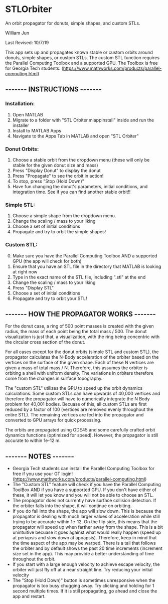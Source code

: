 # STLOrbiter
An orbit propagator for donuts, simple shapes, and custom STLs.


William Jun

Last Revised: 10/7/19


This app sets up and propagates known stable or custom orbits around donuts, simple shapes, or custom STLs. The custom STL function requires the Parallel Computing Toolbox and a supported GPU. The Toolbox is free for Georgia Tech students. (https://www.mathworks.com/products/parallel-computing.html)

## ------- INSTRUCTIONS -------

### Installation:
  1. Open MATLAB
  2. Migrate to a folder with "STL Orbiter.mlappinstall" inside and run the installer
  3. Install to MATLAB Apps
  4. Navigate to the Apps Tab in MATLAB and open "STL Orbiter"

### Donut Orbits:
  1. Choose a stable orbit from the dropdown menu (these will only be stable for the given donut size and mass)
  2. Press "Display Donut" to display the donut
  3. Press "Propagate" to see the orbit in action!
  4. To stop, press "Stop (Hold Down)"
  5. Have fun changing the donut's parameters, initial conditions, and integration time. See if you can find another stable orbit!!
  
### Simple STL:
  1. Choose a simple shape from the dropdown menu.
  2. Change the scaling / mass to your liking
  3. Choose a set of initial conditions
  4. Propagate and try to orbit the simple shapes!

### Custom STL:
  0. Make sure you have the Parallel Computing Toolbox AND a supported GPU (the app will check for both)
  1. Ensure that you have an STL file in the directory that MATLAB is looking at right now
  2. Type in the exact name of the STL file, including ".stl" at the end
  3. Change the scaling / mass to your liking
  4. Press "Display STL"
  5. Choose a set of initial conditions
  6. Propagate and try to orbit your STL! 
  
## ------- HOW THE PROPAGATOR WORKS -------
For the donut case, a ring of 500 point masses is created with the given radius, the mass of each point being the total mass / 500. The donut visualization is just that, a visualization, with the ring being concentric with the circular cross section of the donut.
  
For all cases except for the donut orbits (simple STL and custom STL), the propagator calculates the N-Body acceleration of the orbiter based on the vertices on the surface of the given shape. Each of these N vertices are given a mass of total mass / N. Therefore, this assumes the orbiter is orbiting a shell with uniform density. The variations in orbiters therefore come from the changes in surface topography.

The "custom STL" utilizes the GPU to speed up the orbit dynamics calculations. Some custom STLs can have upwards of 40,000 vertices and therefore the propagator will have to numerically integrate the N Body problem for 40,001 bodies. Becuase of this, all custom STLs are first reduced by a factor of 100 (vertices are removed evenly throughout the entire STL). The remaining vertices are fed into the propagator and converted to GPU arrays for quick processing. 

The orbits are propagated using ODE45 and some carefully crafted orbit dynamics functions (optimized for speed). However, the propagator is still accurate to within 1e-12 m. 

## ------- NOTES -------
  - Georgia Tech students can install the Parallel Computing Toolbox for free if you use your GT login!  (https://www.mathworks.com/products/parallel-computing.html)
  - The "Custom STL" feature will check if you have the Parallel Computing ToolBox AND if you have a supported GPU. If you don't have either of these, it will let you know and you will not be able to choose an STL.
  - The propagator does not currently have surface collision detection. If the orbiter falls into the shape, it will continue on orbiting. 
  - If you do fall into the shape, the app will slow down. This is because the propagator is dealing with much larger values of acceleration while still trying to be accurate within 1e-12. On the flip side, this means that the propagator will speed up when farther away from the shape. This is a bit unintuitive becuase it goes against what would really happen (speed up at periapsis and slow down at apoapsis). Therefore, keep in mind that the time aspect of the app may be warped. There is a tail that follows the orbiter and by default shows the past 20 time increments (increment size set in the app). This may provide a better understanding of time throughout the orbit. 
  - If you start with a large enough velocity to achieve escape velocity, the orbiter will just fly off at a near straight line. Try reducing your initial velocity
  - The "Stop (Hold Down)" button is sometimes unresponsive when the propagator is too busy chugging away. Try clicking and holding for 1 second multiple times. If it is still propagating, go ahead and close the app and restart.

